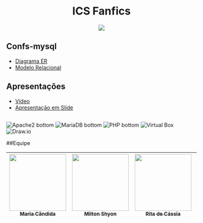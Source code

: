 <div align="center">
  <h1>ICS Fanfics</h1>
</div>

<div align="center">
  <img src="https://github.com/mmariacandida/ProjetoSiteLinux-ICS/assets/79120586/69484276-eef5-47fb-8b89-156b45d1b84d">
</div>

## Confs-mysql
- [Diagrama ER](./confs-mysql/Diagramas/diagramaER.png)
- [Modelo Relacional](./confs-mysql/Diagramas/modelorelacional.png)

## Apresentações
- [Vídeo]()
- [Apresentação em Slide](https://docs.google.com/presentation/d/1QPW3CmunJjaMgMAWBxxulVTeMCg9_qOblVGvjVvEsao/edit?usp=sharing)

##
![Apache2 bottom](https://img.shields.io/badge/Apache2-white?logo=apache&&logoColor=D22128&style=for-the-badge)
![MariaDB bottom](https://img.shields.io/badge/MariaDB-C0765A?logo=mariadbfoundation&logoColor=1F305F&style=for-the-badge)
![PHP bottom](https://img.shields.io/badge/PHP-777BB4?logo=php&logoColor=white&style=for-the-badge)
![Virtual Box](https://img.shields.io/badge/Virtual%20Box-183A61?logo=virtualbox&logoColor=white&style=for-the-badge)
![Draw.io](https://img.shields.io/badge/-Draw.io-orange?logo=diagramsdotnet&logoColor=white&style=for-the-badge)

##Equipe
  
| [<img align="center" src="https://github.com/PI-InfoWeb-CNAT/2023-MovieCat/assets/79120586/b1fb641a-f623-4a77-af5e-79acdaa8cc91" width=150><br><sub>Maria Cândida</sub>](https://github.com/mmariacandida) |  [<img src="https://github.com/PI-InfoWeb-CNAT/2023-MovieCat/assets/79120586/a0aa352d-3e22-4e2c-bab0-41e6372c0f9e" width=150><br><sub>Milton Shyon</sub>](https://github.com/Shyon246) |  [<img src="https://github.com/PI-InfoWeb-CNAT/2023-MovieCat/assets/79120586/4cd48e33-0b39-4fd9-b9d6-720315141d9a" width=150><br><sub>Rita de Cássia</sub>](https://github.com/Ritinhha) |  </div>|
| :---: | :---: | :---: | :--
